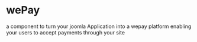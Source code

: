 wePay
=====

a component to turn your joomla Application into a wepay platform enabling your users to  accept payments through your site